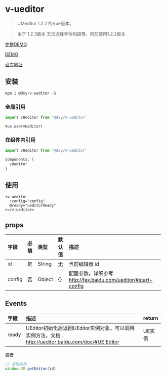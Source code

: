 # v-ueditor

> UMeditor 1.2.2 的Vue版本。

> 由于 1.2.3版本 无法选择字体和段落，目前使用1.2.2版本

[完整DEMO](http://assets.dxycdn.com/gitrepo/dxy-vue-ueditor/static/index.html?dsfg)

[DEMO](http://gitlab.dxy.net/biz-developer-f2e/dxy-vue-ueditor/blob/master/src/views/index.vue)

[仓库地址](http://gitlab.dxy.net/biz-developer-f2e/dxy-vue-ueditor)

## 安装

```js
npm i @dxy/v-ueditor -S
```
### 全局引用

```js
import vUeditor from '@dxy/v-ueditor'

Vue.use(vUeditor)
```

### 在组件内引用

```js
import vUeditor from '@dxy/v-ueditor'

components: {
  vUeditor
}
```

## 使用

```vue
<v-ueditor
  :config="config"
  @ready="ueditorReady"
></v-ueditor>
```

## props

| 字段   | 必填 | 类型   | 默认值 | 描述                                                          |
|:-------|:-----|:-------|:-------|:--------------------------------------------------------------|
| id     | 是   | String | 无     | 当前编辑器 id                                                 |
| config | 否   | Object | {}     | 配置参数，详细参考 http://fex.baidu.com/ueditor/#start-config |


## Events

| 字段  | 描述                                                                                                 | return |
|:------|:-----------------------------------------------------------------------------------------------------|:-------|
| ready | UEditor初始化后返回UEditor实例对象，可以调用实例方法，文档： http://ueditor.baidu.com/doc/#UE.Editor | UE实例 |

或者

```js
// 获取实例
window.UM.getEditor(id)
```
